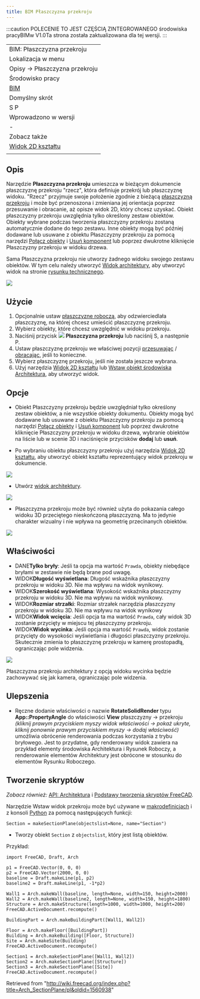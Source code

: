 ```yaml
---
title: BIM Płaszczyzna przekroju
---
```


:::caution
POLECENIE TO JEST CZĘŚCIĄ ZINTEGROWANEGO środowiska pracyBIMw V1.0Ta strona została zaktualizowana dla tej wersji.
:::

|                                                                   |
| ----------------------------------------------------------------- |
| BIM: Płaszczyzna przekroju                                        |
| Lokalizacja w menu                                                |
| Opisy → Płaszczyzna przekroju                                     |
| Środowisko pracy                                                  |
| [BIM](/BIM_Workbench/pl "BIM Workbench/pl")                       |
| Domyślny skrót                                                    |
| S P                                                               |
| Wprowadzono w wersji                                              |
| -                                                                 |
| Zobacz także                                                      |
| [Widok 2D kształtu](/Draft_Shape2DView/pl "Draft Shape2DView/pl") |
|                                                                   |

## Opis

Narzędzie **Płaszczyzna przekroju** umieszcza w bieżącym dokumencie płaszczyznę przekroju "rzecz", która definiuje przekrój lub płaszczyznę widoku. "Rzecz" przyjmuje swoje położenie zgodnie z bieżącą [płaszczyzną przekroju](/Draft_SelectPlane/pl "Draft SelectPlane/pl") i może być przenoszona i zmieniana jej orientacja poprzez przesuwanie i obracanie, aż opisze widok 2D, który chcesz uzyskać. Obiekt płaszczyzny przekroju uwzględnia tylko określony zestaw obiektów. Obiekty wybrane podczas tworzenia płaszczyzny przekroju zostaną automatycznie dodane do tego zestawu. Inne obiekty mogą być później dodawane lub usuwane z obiektu Płaszczyzny przekroju za pomocą narzędzi [Połącz obiekty](/Arch_Add/pl "Arch Add/pl") i [Usuń komponent](/Arch_Remove/pl "Arch Remove/pl") lub poprzez dwukrotne kliknięcie Płaszczyzny przekroju w widoku drzewa.

Sama Płaszczyzna przekroju nie utworzy żadnego widoku swojego zestawu obiektów. W tym celu należy utworzyć [Widok architektury](/TechDraw_ArchView/pl "TechDraw ArchView/pl"), aby utworzyć widok na stronie [rysunku technicznego](/TechDraw_Workbench/pl "TechDraw Workbench/pl").

![](/images/Arch_SectionPlane_example.jpg)

## Użycie

1. Opcjonalnie ustaw [płaszczyzne roboczą](/Draft_SelectPlane/pl "Draft SelectPlane/pl"), aby odzwierciedlała płaszczyznę, na której chcesz umieścić płaszczyznę przekroju.
2. Wybierz obiekty, które chcesz uwzględnić w widoku przekroju.
3. Naciśnij przycisk ![](/images/Arch_SectionPlane.svg) **Płaszczyzna przekroju** lub naciśnij S, a następnie P.
4. Ustaw płaszczyznę przekroju we właściwej pozycji [przesuwając](/Draft_Move/pl "Draft Move/pl") / [obracając](/Draft_Rotate/pl "Draft Rotate/pl"), jeśli to konieczne.
5. Wybierz płaszczyznę przekroju, jeśli nie została jeszcze wybrana.
6. Użyj narzędzia [Widok 2D kształtu](/Draft_Shape2DView/pl "Draft Shape2DView/pl") lub [Wstaw obiekt środowiska Architektura](/TechDraw_ArchView/pl "TechDraw ArchView/pl"), aby utworzyć widok.

## Opcje

- Obiekt Płaszczyzny przekroju będzie uwzględniał tylko określony zestaw obiektów, a nie wszystkie obiekty dokumentu. Obiekty mogą być dodawane lub usuwane z obiektu Płaszczyzny przekroju za pomocą narzędzi [Połącz obiekty](/Arch_Add/pl "Arch Add/pl") i [Usuń komponent](/Arch_Remove/pl "Arch Remove/pl") lub poprzez dwukrotne kliknięcie Płaszczyzny przekroju w widoku drzewa, wybranie obiektów na liście lub w scenie 3D i naciśnięcie przycisków **dodaj** lub **usuń**.

- Po wybraniu obiektu płaszczyzny przekroju użyj narzędzia [Widok 2D kształtu](/Draft_Shape2DView/pl "Draft Shape2DView/pl"), aby utworzyć obiekt kształtu reprezentujący widok przekroju w dokumencie.

![](/images/Arch_Section_example2.jpg)

- Utwórz [widok architektury](/TechDraw_ArchView/pl "TechDraw ArchView/pl").

![](/images/Arch_Section_example3.jpg)

- Płaszczyzna przekroju może być również użyta do pokazania całego widoku 3D przeciętego nieskończoną płaszczyzną. Ma to jedynie charakter wizualny i nie wpływa na geometrię przecinanych obiektów.

![](/images/Arch_SectionPlane_CutView.jpg)

## Właściwości

- DANE**Tylko bryły**: Jeśli ta opcja ma wartość `Prawda`, obiekty niebędące bryłami w zestawie nie będą brane pod uwagę.
- WIDOK**Długość wyświetlana**: Długość wskaźnika płaszczyzny przekroju w widoku 3D. Nie ma wpływu na widok wynikowy.
- WIDOK**Szerokość wyświetlana**: Wysokość wskaźnika płaszczyzny przekroju w widoku 3D. Nie ma wpływu na widok wynikowy.
- WIDOK**Rozmiar strzałki**: Rozmiar strzałek narzędzia płaszczyzny przekroju w widoku 3D. Nie ma wpływu na widok wynikowy
- WIDOK**Widok wcięcia**: Jeśli opcja ta ma wartość `Prawda`, cały widok 3D zostanie przycięty w miejscu tej płaszczyzny przekroju.
- WIDOK**Widok wycinka**: Jeśli opcja ma wartość `Prawda`, widok zostanie przycięty do wysokości wyświetlania i długości płaszczyzny przekroju. Skutecznie zmienia to płaszczyznę przekroju w kamerę prostopadłą, ograniczając pole widzenia.

![](/images/Arch_SectionPlane_ClipView.png)

Płaszczyzna przekroju architektury z opcją widoku wycinka będzie zachowywać się jak kamera, ograniczając pole widzenia.

## Ulepszenia

- Ręczne dodanie właściwości o nazwie **RotateSolidRender** typu **App::PropertyAngle** do właściwości **View** płaszczyzny → przekroju _(kliknij prawym przyciskiem myszy widok właściwości → pokaż ukryte, kliknij ponownie prawym przyciskiem myszy → dodaj właściwość)_ umożliwia obrócenie renderowania podczas korzystania z trybu bryłowego. Jest to przydatne, gdy renderowany widok zawiera na przykład elementy środowiska Architektura i Rysunek Roboczy, a renderowanie elementów Architektury jest obrócone w stosunku do elementów Rysunku Roboczego.

## Tworzenie skryptów

_Zobacz również:_ [API: Architektura](/Arch_API/pl "Arch API/pl") i [Podstawy tworzenia skryptów FreeCAD](/FreeCAD_Scripting_Basics/pl "FreeCAD Scripting Basics/pl").

Narzędzie Wstaw widok przekroju może być używane w [makrodefinicjach](/Macros/pl "Macros/pl") i z konsoli [Python](/Python/pl "Python/pl") za pomocą następujących funkcji:

```
Section = makeSectionPlane(objectslist=None, name="Section")

```

- Tworzy obiekt `Section` z `objectslist`, który jest listą obiektów.

Przykład:

```
import FreeCAD, Draft, Arch

p1 = FreeCAD.Vector(0, 0, 0)
p2 = FreeCAD.Vector(2000, 0, 0)
baseline = Draft.makeLine(p1, p2)
baseline2 = Draft.makeLine(p1, -1*p2)

Wall1 = Arch.makeWall(baseline, length=None, width=150, height=2000)
Wall2 = Arch.makeWall(baseline2, length=None, width=150, height=1800)
Structure = Arch.makeStructure(length=1000, width=1000, height=200)
FreeCAD.ActiveDocument.recompute()

BuildingPart = Arch.makeBuildingPart([Wall1, Wall2])

Floor = Arch.makeFloor([BuildingPart])
Building = Arch.makeBuilding([Floor, Structure])
Site = Arch.makeSite(Building)
FreeCAD.ActiveDocument.recompute()

Section1 = Arch.makeSectionPlane([Wall1, Wall2])
Section2 = Arch.makeSectionPlane([Structure])
Section3 = Arch.makeSectionPlane([Site])
FreeCAD.ActiveDocument.recompute()

```

Retrieved from "<http://wiki.freecad.org/index.php?title=Arch_SectionPlane/pl&oldid=1560938>"
